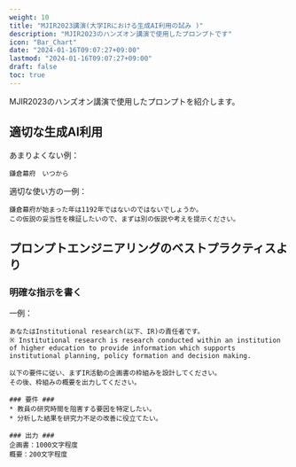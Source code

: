 ```yaml
---
weight: 10
title: "MJIR2023講演(大学IRにおける生成AI利用の試み )"
description: "MJIR2023のハンズオン講演で使用したプロンプトです"
icon: "Bar_Chart"
date: "2024-01-16T09:07:27+09:00"
lastmod: "2024-01-16T09:07:27+09:00"
draft: false
toc: true
---
```


MJIR2023のハンズオン講演で使用したプロンプトを紹介します。

## 適切な生成AI利用

あまりよくない例：
```
鎌倉幕府　いつから
```

適切な使い方の一例：
```
鎌倉幕府が始まった年は1192年ではないのではないでしょうか。 
この仮説の妥当性を検証したいので、まずは別の仮説や考えを提示ください。
```

## プロンプトエンジニアリングのベストプラクティスより

### 明確な指示を書く


一例：
```
あなたはInstitutional research(以下、IR)の責任者です。
※ Institutional research is research conducted within an institution of higher education to provide information which supports institutional planning, policy formation and decision making.

以下の要件に従い、まずIR活動の企画書の枠組みを設計してください。
その後、枠組みの概要を出力してください。

### 要件 ###
* 教員の研究時間を阻害する要因を特定したい。
* 分析した結果を研究力不足の改善に役立てたい。

### 出力 ###
企画書：1000文字程度
概要：200文字程度
```